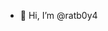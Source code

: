 - 👋 Hi, I’m @ratb0y4


<!---
ratb0y4/ratb0y4 is a ✨ special ✨ repository because its `README.md` (this file) appears on your GitHub profile.
You can click the Preview link to take a look at your changes.
--->
